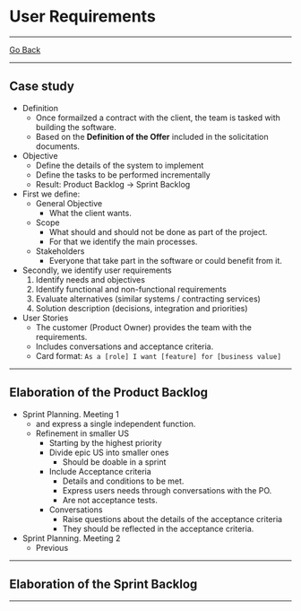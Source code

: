 # User Requirements
---
[Go Back](UNIOVI/3S2_IntSys/README.md)

---
## Case study
- Definition
	- Once formailzed a contract with the client, the team is tasked with building the software.
	- Based on the **Definition of the Offer** included in the solicitation documents.
- Objective
	- Define the details of the system to implement
	- Define the tasks to be performed incrementally
	- Result: Product Backlog -> Sprint Backlog
- First we define:
	- General Objective
		- What the client wants.
	- Scope
		- What should and should not be done as part of the project.
		- For that we identify the main processes.
	- Stakeholders 
		- Everyone that take part in the software or could benefit from it.
- Secondly, we identify user requirements
	1. Identify needs and objectives
	2. Identify functional and non-functional requirements
	3. Evaluate alternatives (similar systems / contracting services)
	4. Solution description (decisions, integration and priorities)
- User Stories
	- The customer (Product Owner) provides the team with the requirements.
	- Includes conversations and acceptance criteria.
	- Card format: `As a [role] I want [feature] for [business value]`
---
## Elaboration of the Product Backlog
- Sprint Planning. Meeting 1
	-  and express a single independent function.
	- Refinement in smaller US
		- Starting by the highest priority
		- Divide epic US into smaller ones
			- Should be doable in a sprint
		- Include Acceptance criteria
			- Details and conditions to be met.
			- Express users needs through conversations with the PO.
			- Are not acceptance tests.
		- Conversations
			- Raise questions about the details of the acceptance criteria
			- They should be reflected in the acceptance criteria.
- Sprint Planning. Meeting 2
	- Previous
---
## Elaboration of the Sprint Backlog

---